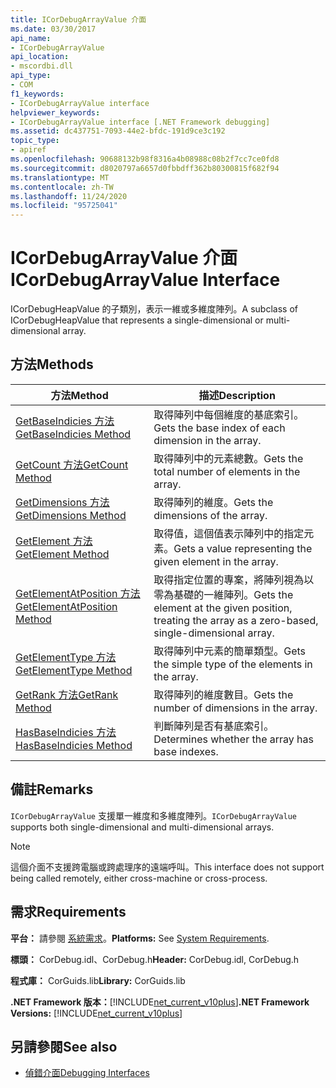 ```yaml
---
title: ICorDebugArrayValue 介面
ms.date: 03/30/2017
api_name:
- ICorDebugArrayValue
api_location:
- mscordbi.dll
api_type:
- COM
f1_keywords:
- ICorDebugArrayValue interface
helpviewer_keywords:
- ICorDebugArrayValue interface [.NET Framework debugging]
ms.assetid: dc437751-7093-44e2-bfdc-191d9ce3c192
topic_type:
- apiref
ms.openlocfilehash: 90688132b98f8316a4b08988c08b2f7cc7ce0fd8
ms.sourcegitcommit: d8020797a6657d0fbbdff362b80300815f682f94
ms.translationtype: MT
ms.contentlocale: zh-TW
ms.lasthandoff: 11/24/2020
ms.locfileid: "95725041"
---
```

# <a name="icordebugarrayvalue-interface"></a><span data-ttu-id="b0cb7-102">ICorDebugArrayValue 介面</span><span class="sxs-lookup"><span data-stu-id="b0cb7-102">ICorDebugArrayValue Interface</span></span>

<span data-ttu-id="b0cb7-103">ICorDebugHeapValue 的子類別，表示一維或多維度陣列。</span><span class="sxs-lookup"><span data-stu-id="b0cb7-103">A subclass of ICorDebugHeapValue that represents a single-dimensional or multi-dimensional array.</span></span>  
  
## <a name="methods"></a><span data-ttu-id="b0cb7-104">方法</span><span class="sxs-lookup"><span data-stu-id="b0cb7-104">Methods</span></span>  
  
|<span data-ttu-id="b0cb7-105">方法</span><span class="sxs-lookup"><span data-stu-id="b0cb7-105">Method</span></span>|<span data-ttu-id="b0cb7-106">描述</span><span class="sxs-lookup"><span data-stu-id="b0cb7-106">Description</span></span>|  
|------------|-----------------|  
|[<span data-ttu-id="b0cb7-107">GetBaseIndicies 方法</span><span class="sxs-lookup"><span data-stu-id="b0cb7-107">GetBaseIndicies Method</span></span>](icordebugarrayvalue-getbaseindicies-method.md)|<span data-ttu-id="b0cb7-108">取得陣列中每個維度的基底索引。</span><span class="sxs-lookup"><span data-stu-id="b0cb7-108">Gets the base index of each dimension in the array.</span></span>|  
|[<span data-ttu-id="b0cb7-109">GetCount 方法</span><span class="sxs-lookup"><span data-stu-id="b0cb7-109">GetCount Method</span></span>](icordebugarrayvalue-getcount-method.md)|<span data-ttu-id="b0cb7-110">取得陣列中的元素總數。</span><span class="sxs-lookup"><span data-stu-id="b0cb7-110">Gets the total number of elements in the array.</span></span>|  
|[<span data-ttu-id="b0cb7-111">GetDimensions 方法</span><span class="sxs-lookup"><span data-stu-id="b0cb7-111">GetDimensions Method</span></span>](icordebugarrayvalue-getdimensions-method.md)|<span data-ttu-id="b0cb7-112">取得陣列的維度。</span><span class="sxs-lookup"><span data-stu-id="b0cb7-112">Gets the dimensions of the array.</span></span>|  
|[<span data-ttu-id="b0cb7-113">GetElement 方法</span><span class="sxs-lookup"><span data-stu-id="b0cb7-113">GetElement Method</span></span>](icordebugarrayvalue-getelement-method.md)|<span data-ttu-id="b0cb7-114">取得值，這個值表示陣列中的指定元素。</span><span class="sxs-lookup"><span data-stu-id="b0cb7-114">Gets a value representing the given element in the array.</span></span>|  
|[<span data-ttu-id="b0cb7-115">GetElementAtPosition 方法</span><span class="sxs-lookup"><span data-stu-id="b0cb7-115">GetElementAtPosition Method</span></span>](icordebugarrayvalue-getelementatposition-method.md)|<span data-ttu-id="b0cb7-116">取得指定位置的專案，將陣列視為以零為基礎的一維陣列。</span><span class="sxs-lookup"><span data-stu-id="b0cb7-116">Gets the element at the given position, treating the array as a zero-based, single-dimensional array.</span></span>|  
|[<span data-ttu-id="b0cb7-117">GetElementType 方法</span><span class="sxs-lookup"><span data-stu-id="b0cb7-117">GetElementType Method</span></span>](icordebugarrayvalue-getelementtype-method.md)|<span data-ttu-id="b0cb7-118">取得陣列中元素的簡單類型。</span><span class="sxs-lookup"><span data-stu-id="b0cb7-118">Gets the simple type of the elements in the array.</span></span>|  
|[<span data-ttu-id="b0cb7-119">GetRank 方法</span><span class="sxs-lookup"><span data-stu-id="b0cb7-119">GetRank Method</span></span>](icordebugarrayvalue-getrank-method.md)|<span data-ttu-id="b0cb7-120">取得陣列的維度數目。</span><span class="sxs-lookup"><span data-stu-id="b0cb7-120">Gets the number of dimensions in the array.</span></span>|  
|[<span data-ttu-id="b0cb7-121">HasBaseIndicies 方法</span><span class="sxs-lookup"><span data-stu-id="b0cb7-121">HasBaseIndicies Method</span></span>](icordebugarrayvalue-hasbaseindicies-method.md)|<span data-ttu-id="b0cb7-122">判斷陣列是否有基底索引。</span><span class="sxs-lookup"><span data-stu-id="b0cb7-122">Determines whether the array has base indexes.</span></span>|  
  
## <a name="remarks"></a><span data-ttu-id="b0cb7-123">備註</span><span class="sxs-lookup"><span data-stu-id="b0cb7-123">Remarks</span></span>  

 <span data-ttu-id="b0cb7-124">`ICorDebugArrayValue` 支援單一維度和多維度陣列。</span><span class="sxs-lookup"><span data-stu-id="b0cb7-124">`ICorDebugArrayValue` supports both single-dimensional and multi-dimensional arrays.</span></span>  
  
> [!NOTE]
> <span data-ttu-id="b0cb7-125">這個介面不支援跨電腦或跨處理序的遠端呼叫。</span><span class="sxs-lookup"><span data-stu-id="b0cb7-125">This interface does not support being called remotely, either cross-machine or cross-process.</span></span>  
  
## <a name="requirements"></a><span data-ttu-id="b0cb7-126">需求</span><span class="sxs-lookup"><span data-stu-id="b0cb7-126">Requirements</span></span>  

 <span data-ttu-id="b0cb7-127">**平台：** 請參閱 [系統需求](../../get-started/system-requirements.md)。</span><span class="sxs-lookup"><span data-stu-id="b0cb7-127">**Platforms:** See [System Requirements](../../get-started/system-requirements.md).</span></span>  
  
 <span data-ttu-id="b0cb7-128">**標頭：** CorDebug.idl、CorDebug.h</span><span class="sxs-lookup"><span data-stu-id="b0cb7-128">**Header:** CorDebug.idl, CorDebug.h</span></span>  
  
 <span data-ttu-id="b0cb7-129">**程式庫：** CorGuids.lib</span><span class="sxs-lookup"><span data-stu-id="b0cb7-129">**Library:** CorGuids.lib</span></span>  
  
 <span data-ttu-id="b0cb7-130">**.NET Framework 版本：**[!INCLUDE[net_current_v10plus](../../../../includes/net-current-v10plus-md.md)]</span><span class="sxs-lookup"><span data-stu-id="b0cb7-130">**.NET Framework Versions:** [!INCLUDE[net_current_v10plus](../../../../includes/net-current-v10plus-md.md)]</span></span>  
  
## <a name="see-also"></a><span data-ttu-id="b0cb7-131">另請參閱</span><span class="sxs-lookup"><span data-stu-id="b0cb7-131">See also</span></span>

- [<span data-ttu-id="b0cb7-132">偵錯介面</span><span class="sxs-lookup"><span data-stu-id="b0cb7-132">Debugging Interfaces</span></span>](debugging-interfaces.md)
